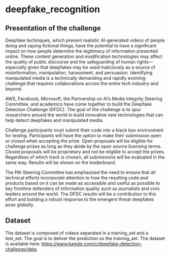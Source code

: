 # deepfake_recognition

## Presentation of the challenge

Deepfake techniques, which present realistic AI-generated videos of people doing and saying fictional things, have the potential to have a significant impact on how people determine the legitimacy of information presented online. These content generation and modification technologies may affect the quality of public discourse and the safeguarding of human rights—especially given that deepfakes may be used maliciously as a source of misinformation, manipulation, harassment, and persuasion. Identifying manipulated media is a technically demanding and rapidly evolving challenge that requires collaborations across the entire tech industry and beyond.

AWS, Facebook, Microsoft, the Partnership on AI’s Media Integrity Steering Committee, and academics have come together to build the Deepfake Detection Challenge (DFDC). The goal of the challenge is to spur researchers around the world to build innovative new technologies that can help detect deepfakes and manipulated media.

Challenge participants must submit their code into a black box environment for testing. Participants will have the option to make their submission open or closed when accepting the prize. Open proposals will be eligible for challenge prizes as long as they abide by the open source licensing terms. Closed proposals will be proprietary and not be eligible to accept the prizes. Regardless of which track is chosen, all submissions will be evaluated in the same way. Results will be shown on the leaderboard.

The PAI Steering Committee has emphasized the need to ensure that all technical efforts incorporate attention to how the resulting code and products based on it can be made as accessible and useful as possible to key frontline defenders of information quality such as journalists and civic leaders around the world. The DFDC results will be a contribution to this effort and building a robust response to the emergent threat deepfakes pose globally. 

## Dataset 

The dataset is composed of videos separated in a training_set and a test_set. The goal is to deliver the prediction os the training_set. The dataset is available here: https://www.kaggle.com/c/deepfake-detection-challenge/data.
